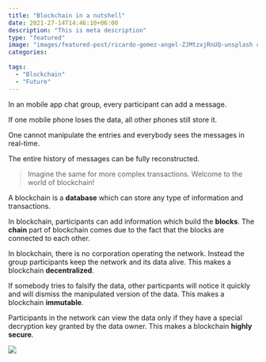 ```yaml
---
title: "Blockchain in a nutshell"
date: 2021-27-14T14:46:10+06:00
description: "This is meta description"
type: "featured"
image: "images/featured-post/ricardo-gomez-angel-ZJMtzxjRnUQ-unsplash cropped.jpg"
categories: 
 
tags:
  - "Blockchain"
  - "Future"
---
```



In an mobile app chat group, every participant can add a message. 

If one mobile phone loses the data, all other phones still store it. 

One cannot manipulate the entries and everybody sees the messages in real-time. 

The entire history of messages can be fully reconstructed. 


> Imagine the same for more complex transactions. Welcome to the world of blockchain!

A	blockchain is a **database** which can store any type of information and transactions.

In blockchain, participants can add information which build the **blocks**. The **chain** part of blockchain comes due to the fact that the blocks are connected to each other.  

In blockchain, there is no corporation operating the network. Instead the group participants keep the network and its data alive. This makes a blockchain **decentralized**. 

If somebody tries to falsify the data, other particpants will notice it quickly and will dismiss the manipulated version of the data. This makes a blockchain **immutable**.  

Participants in the network can view the data only if they have a special decryption key granted by the data owner. This makes a blockchain **highly secure**.



![](../images/post-img.jpg)




